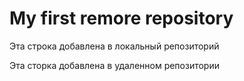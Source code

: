 # My first remore repository

Эта строка добавлена в локальный репозиторий

Эта сторка добавлена в удаленном репозитории
